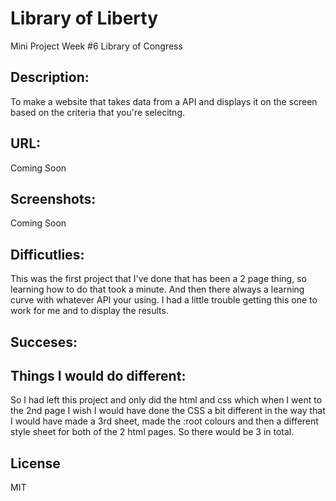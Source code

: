 # Library of Liberty
Mini Project Week #6 Library of Congress 

## Description: 
To make a website that takes data from a API and displays it on the screen based on the criteria that you're selecitng. 

## URL:
Coming Soon

## Screenshots:
Coming Soon

## Difficutlies:
This was the first project that I've done that has been a 2 page thing, so learning how to do that took a minute. And then there always a learning curve with whatever API your using. I had a little trouble getting this one to work for me and to display the results.

## Succeses:


## Things I would do different:
So I had left this project and only did the html and css which when I went to the 2nd page I wish I would have done the CSS a bit different in the way that I would have made a 3rd sheet, made the :root colours and then a different style sheet for both of the 2 html pages. So there would be 3 in total. 

## License 
MIT